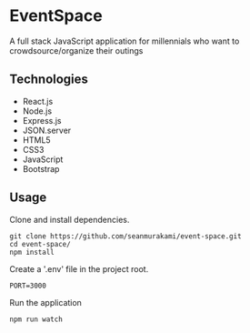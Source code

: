 # EventSpace
A full stack JavaScript application for millennials who want to crowdsource/organize their outings

## Technologies
- React.js
- Node.js
- Express.js
- JSON.server
- HTML5
- CSS3
- JavaScript
- Bootstrap

## Usage
Clone and install dependencies.
```
git clone https://github.com/seanmurakami/event-space.git
cd event-space/
npm install
```
Create a '.env' file in the project root.
```
PORT=3000
```
Run the application
```
npm run watch
```
